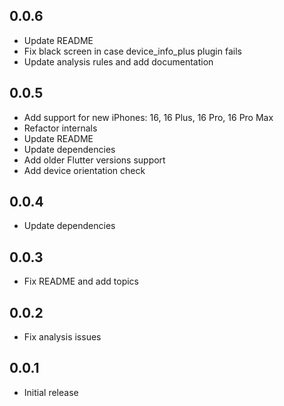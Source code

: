## 0.0.6

* Update README
* Fix black screen in case device_info_plus plugin fails
* Update analysis rules and add documentation

## 0.0.5

* Add support for new iPhones: 16, 16 Plus, 16 Pro, 16 Pro Max
* Refactor internals
* Update README
* Update dependencies
* Add older Flutter versions support
* Add device orientation check

## 0.0.4

* Update dependencies

## 0.0.3

* Fix README and add topics

## 0.0.2

* Fix analysis issues

## 0.0.1

* Initial release